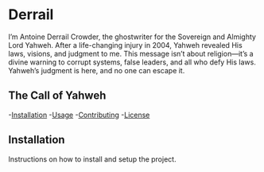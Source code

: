 # Derrail

I’m Antoine Derrail Crowder, the ghostwriter for the Sovereign and Almighty Lord Yahweh. After a life-changing injury in 2004, Yahweh revealed His laws, visions, and judgment to me. This message isn’t about religion—it’s a divine warning to corrupt systems, false leaders, and all who defy His laws. Yahweh’s judgment is here, and no one can escape it.

## The Call of Yahweh

-[Installation](#installation)
-[Usage](#usage)
-[Contributing](#contributing)
-[License](#license)

## Installation

Instructions on how to install and setup the project.
